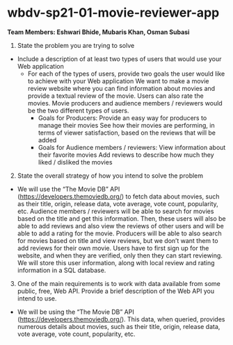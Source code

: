 # wbdv-sp21-01-movie-reviewer-app

**Team Members: Eshwari Bhide, Mubaris Khan, Osman Subasi**


1. State the problem you are trying to solve
- Include a description of at least two types of users that would use your Web application
  - For each of the types of users, provide two goals the user would like to achieve with your Web application
We want to make a movie review website where you can find information about movies and provide a textual review of the movie. Users can also rate the movies. Movie producers and audience members / reviewers would be the two different types of users. 
     - Goals for Producers:
Provide an easy way for producers to manage their movies
See how their movies are performing, in terms of viewer satisfaction, based on the reviews that will be added
     - Goals for Audience members / reviewers:
View information about their favorite movies
Add reviews to describe how much they liked / disliked the movies

2. State the overall strategy of how you intend to solve the problem
- We will use the “The Movie DB” API (https://developers.themoviedb.org/) to fetch data about movies, such as their title, origin, release data, vote average, vote count, popularity, etc. Audience members / reviewers will be able to search for movies based on the title and get this information. Then, these users will also be able to add reviews and also view the reviews of other users and will be able to add a rating for the movie. Producers will be able to also search for movies based on title and view reviews, but we don’t want them to add reviews for their own movie. Users have to first sign up for the website, and when they are verified, only then they can start reviewing. We will store this user information, along with local review and rating information in a SQL database.
 
3. One of the main requirements is to work with data available from some public, free, Web API. Provide a brief description of the Web API you intend to use.
- We will be using the “The Movie DB” API (https://developers.themoviedb.org/). This data, when queried, provides numerous details about movies, such as their title, origin, release data, vote average, vote count, popularity, etc. 
